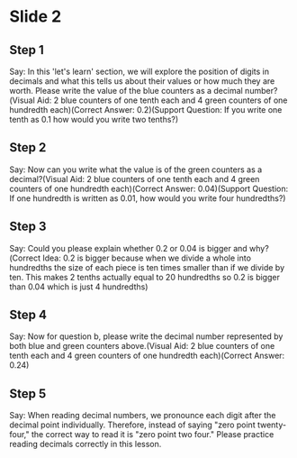 # Slide 2

## Step 1

Say: In this 'let's learn' section, we will explore the position of digits in decimals and what this tells us about their values or how much they are worth. Please write the value of the blue counters as a decimal number?(Visual Aid: 2 blue counters of one tenth each and 4 green counters of one hundredth each)(Correct Answer: 0.2)(Support Question: If you write one tenth as 0.1 how would you write two tenths?)

## Step 2

Say: Now can you write what the value is of the green counters as a decimal?(Visual Aid: 2 blue counters of one tenth each and 4 green counters of one hundredth each)(Correct Answer: 0.04)(Support Question: If one hundredth is written as 0.01, how would you write four hundredths?)

## Step 3

Say: Could you please explain whether 0.2 or 0.04 is bigger and why?(Correct Idea: 0.2 is bigger because when we divide a whole into hundredths the size of each piece is ten times smaller than if we divide by ten. This makes 2 tenths actually equal to 20 hundredths so 0.2 is bigger than 0.04 which is just 4 hundredths)

## Step 4

Say: Now for question b, please write the decimal number represented by both blue and green counters above.(Visual Aid: 2 blue counters of one tenth each and 4 green counters of one hundredth each)(Correct Answer: 0.24)

## Step 5

Say: When reading decimal numbers, we pronounce each digit after the decimal point individually. Therefore, instead of saying "zero point twenty-four," the correct way to read it is "zero point two four." Please practice reading decimals correctly in this lesson. 
